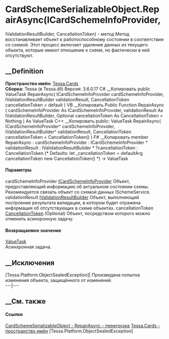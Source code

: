 # CardSchemeSerializableObject.RepairAsync(ICardSchemeInfoProvider,
IValidationResultBuilder, CancellationToken) - метод
Метод восстанавливает объект к работоспособному состоянии в соответствии со
схемой. Этот процесс включает удаление данных из текущего объекта, которые
имеют отношение к схеме, но фактически в ней отсутствуют.
## __Definition
 **Пространство имён:** [Tessa.Cards](N_Tessa_Cards.htm)  
 **Сборка:** Tessa (в Tessa.dll) Версия: 3.6.0.17
C# __Копировать
     public ValueTask RepairAsync(
    	ICardSchemeInfoProvider cardSchemeInfoProvider,
    	IValidationResultBuilder validationResult,
    	CancellationToken cancellationToken = default
    )
VB __Копировать
     Public Function RepairAsync ( 
    	cardSchemeInfoProvider As ICardSchemeInfoProvider,
    	validationResult As IValidationResultBuilder,
    	Optional cancellationToken As CancellationToken = Nothing
    ) As ValueTask
C++ __Копировать
     public:
    ValueTask RepairAsync(
    	ICardSchemeInfoProvider^ cardSchemeInfoProvider, 
    	IValidationResultBuilder^ validationResult, 
    	CancellationToken cancellationToken = CancellationToken()
    )
F# __Копировать
     member RepairAsync : 
            cardSchemeInfoProvider : ICardSchemeInfoProvider * 
            validationResult : IValidationResultBuilder * 
            ?cancellationToken : CancellationToken 
    (* Defaults:
            let _cancellationToken = defaultArg cancellationToken new CancellationToken()
    *)
    -> ValueTask 
#### Параметры
cardSchemeInfoProvider
[ICardSchemeInfoProvider](T_Tessa_Cards_ICardSchemeInfoProvider.htm)
    Объект, предоставляющий информацию об актуальном состоянии схемы. Рекомендуется связать объект со схемой данных ISchemeService.
validationResult
[IValidationResultBuilder](T_Tessa_Platform_Validation_IValidationResultBuilder.htm)
     Объект, выполняющий построение результата валидации, в котором будет отражена информация об отсутствующих в схеме объектах. 
cancellationToken
[CancellationToken](https://learn.microsoft.com/dotnet/api/system.threading.cancellationtoken)
(Optional)
    Объект, посредством которого можно отменить асинхронную задачу.
#### Возвращаемое значение
[ValueTask](https://learn.microsoft.com/dotnet/api/system.threading.tasks.valuetask)  
Асинхронная задача.
##  __Исключения
[Tessa.Platform.ObjectSealedException]| Произведена попытка изменения объекта,
защищённого от изменений.  
---|---  
##  __См. также
#### Ссылки
[CardSchemeSerializableObject -
](T_Tessa_Cards_CardSchemeSerializableObject.htm)
[RepairAsync -
перегрузка](Overload_Tessa_Cards_CardSchemeSerializableObject_RepairAsync.htm)
[Tessa.Cards - пространство имён](N_Tessa_Cards.htm)
[Tessa.Platform.ObjectSealedException]
